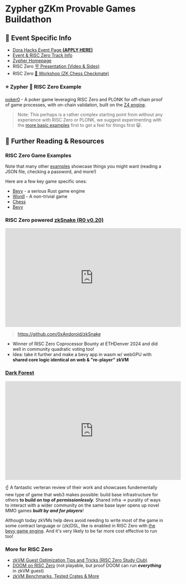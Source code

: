 # Zypher gZKm Provable Games Buildathon

## 📝 Event Specific Info

- <a target="_blank" href="https://dorahacks.io/hackathon/zypher-hackathon/hackers">Dora Hacks Event Page <strong>(APPLY HERE)</strong></a>
- <a target="_blank" href="https://zyphergames.notion.site/gZKm-Provable-Games-Buildathon-1a14e60564894ec59c919549f381a46c?p=4e4d1938a8ed4359be42e528fd6c6846&pm=c">Event & RISC Zero Track Info</a>
- <a target="_blank" href="https://zypher.network/">Zypher Homepage</a>
- RISC Zero [🪧 Presentation (Video & Sides)](./presentation.md)
- RISC Zero [👷 Workshop (ZK Chess Checkmate)](./workshop.md)

### ⭐ Zypher 🤝 RISC Zero Example

<a target="_blank" href="https://github.com/zypher-game/poker0">poker0</a> - A poker game leveraging RISC Zero and PLONK for off-chain proof of game processes, with on-chain validation, built on the <a target="_blank" href="https://github.com/zypher-game/z4">Z4 engine</a>.

> Note: This perhaps is a rather complex starting point from without any experience with RISC Zero or PLONK, we suggest experimenting with the [more basic examples](#risc-zero-game-examples) first to get a feel for things first 😸.

## 🧠 Further Reading & Resources

### RISC Zero Game Examples

Note that many other <a target="_blank" href="https://github.com/risc0/risc0/tree/release-0.21/examples/">examples</a> showcase things you might want (reading a JSON file, checking a password, and more!)

Here are a few key game specific ones:

- <a target="_blank" href="https://github.com/risc0/risc0/tree/release-0.21/examples/bevy">Bevy</a> - a serious Rust game engine
- <a target="_blank" href="https://github.com/risc0/risc0/tree/release-0.21/examples/wordl">Wordl</a> - A non-trivial game
- <a target="_blank" href="https://github.com/risc0/risc0/tree/release-0.21/examples/chess">Chess</a>
- <a target="_blank" href="https://github.com/risc0/risc0/tree/release-0.21/examples/composition">Bevy</a>

### RISC Zero powered <a target="_blank" href="https://devfolio.co/projects/zksnake-c689">zkSnake (R0 v0.20)</a>

<iframe loading=lazy width="560" height="315" src="https://www.youtube-nocookie.com/embed/zkMqd_AhCFU?si=XH-R6XPzIqf0pHN8" title="YouTube video player" frameborder="0" allow="accelerometer; autoplay; clipboard-write; encrypted-media; gyroscope; picture-in-picture; web-share" referrerpolicy="strict-origin-when-cross-origin" allowfullscreen></iframe>

> https://github.com/0xAndoroid/zkSnake

- Winner of RISC Zero Coprocessor Bounty at ETHDenver 2024 and did well in community quadratic voting too!
- Idea: take it further and make a bevy app in wasm w/ webGPU with **shared core logic identical on web & "re-player" zkVM**

### <a target="_blank" href="https://blog.zkga.me/announcing-darkforest">Dark Forest</a>

<iframe loading=lazy width="560" height="315" src="https://www.youtube-nocookie.com/embed/z7V830zndoA" title="YouTube video player" frameborder="0" allow="accelerometer; autoplay; clipboard-write; encrypted-media; gyroscope; picture-in-picture; web-share" referrerpolicy="strict-origin-when-cross-origin" allowfullscreen></iframe>

☝️ A fantastic verteran review of their work and showcases fundementally new type of game that web3 makes possible: build base infrastructure for others **to build on top of _permissionlessly_**.
Shared infra -> purality of ways to interact with a wider community on the same base layer opens up novel MMO games _**built by and for players**_!

Although today zkVMs help devs avoid needing to write most of the game in some contract language or (zk)DSL, like is enabled in RISC Zero with <a target="_blank" href="https://github.com/risc0/risc0/tree/release-0.21/examples/bevy">the bevy game engine</a>.
And it's very likely to be far more cost effective to run too!

### More for RISC Zero

- [zkVM Guest Optimization Tips and Tricks (RISC Zero Study Club)](https://www.youtube.com/watch?v=MckieUBpakw)
- [DOOM on RISC Zero](https://www.risczero.com/blog/when-the-doom-music-kicks-in) (not playable, but proof DOOM can run _**everything**_ in zkVM guest)
- [zkVM Benchmarks, Tested Crates & More](https://reports.risczero.com/)
